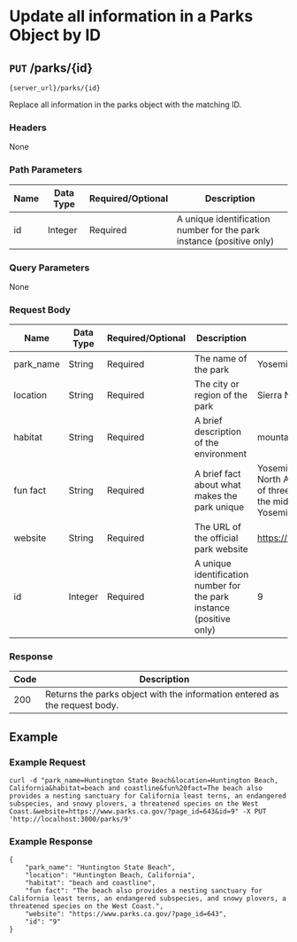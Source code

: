 # Update all information in a Parks Object by ID

## `PUT` /parks/{id}

```
{server_url}/parks/{id}
```

Replace all information in the parks object with the matching ID.

### Headers

None

### Path Parameters

| Name | Data Type | Required/Optional | Description |
| --- | --- | --- | --- |
| id | Integer | Required | A unique identification number for the park instance (positive only) |

### Query Parameters

None

### Request Body

| Name | Data Type | Required/Optional | Description | Example |
| --- | --- | --- | --- | --- |
| park_name | String | Required | The name of the park | Yosemite National Park |
| location | String | Required | The city or region of the park | Sierra Nevada Mountains |
| habitat | String | Required | A brief description of the environment | mountains |
| fun fact | String | Required | A brief fact about what makes the park unique | Yosemite Falls, the tallest waterfall in North America, is actually composed of three falls: Upper Yosemite Fall, the middle cascades, and Lower Yosemite Fall.  |
| website | String | Required | The URL of the official park website | https://www.nps.gov/yose/index.htm |
| id | Integer | Required | A unique identification number for the park instance (positive only) | 9 |

### Response

| Code | Description |
| --- | --- |
| 200 | Returns the parks object with the information entered as the request body. |

## Example

### Example Request

```shell
curl -d "park_name=Huntington State Beach&location=Huntington Beach, California&habitat=beach and coastline&fun%20fact=The beach also provides a nesting sanctuary for California least terns, an endangered subspecies, and snowy plovers, a threatened species on the West Coast.&website=https://www.parks.ca.gov/?page_id=643&id=9" -X PUT 'http://localhost:3000/parks/9'
```

### Example Response

```shell
{
    "park_name": "Huntington State Beach",
    "location": "Huntington Beach, California",
    "habitat": "beach and coastline",
    "fun fact": "The beach also provides a nesting sanctuary for California least terns, an endangered subspecies, and snowy plovers, a threatened species on the West Coast.",
    "website": "https://www.parks.ca.gov/?page_id=643",
    "id": "9"
}
```

